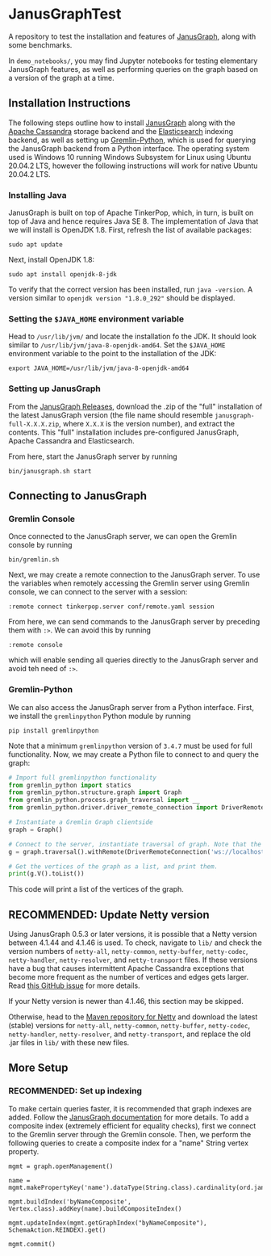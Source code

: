 # JanusGraphTest

A repository to test the installation and features of [JanusGraph](https://janusgraph.org/), along with some benchmarks.

In `demo_notebooks/`, you may find Jupyter notebooks for testing elementary JanusGraph features, as well as performing queries on the graph based on a version of the graph at a time.

## Installation Instructions

The following steps outline how to install [JanusGraph](https://janusgraph.org/) along with the [Apache Cassandra](https://cassandra.apache.org/) storage backend and the [Elasticsearch](https://www.elastic.co/elasticsearch/) indexing backend, as well as setting up [Gremlin-Python](https://pypi.org/project/gremlinpython/), which is used for querying the JanusGraph backend from a Python interface. The operating system used is Windows 10 running Windows Subsystem for Linux using Ubuntu 20.04.2 LTS, however the following instructions will work for native Ubuntu 20.04.2 LTS.

### Installing Java

JanusGraph is built on top of Apache TinkerPop, which, in turn, is built on top of Java and hence requires Java SE 8. The implementation of Java that we will install is OpenJDK 1.8. First, refresh the list of available packages:
```
sudo apt update
```

Next, install OpenJDK 1.8:
```
sudo apt install openjdk-8-jdk
```

To verify that the correct version has been installed, run `java -version`. A version similar to `openjdk version "1.8.0_292"` should be displayed.

### Setting the `$JAVA_HOME` environment variable

Head to `/usr/lib/jvm/` and locate the installation fo the JDK. It should look similar to `/usr/lib/jvm/java-8-openjdk-amd64`. Set the `$JAVA_HOME` environment variable to the point to the installation of the JDK:
```
export JAVA_HOME=/usr/lib/jvm/java-8-openjdk-amd64
```

### Setting up JanusGraph

From the [JanusGraph Releases](https://github.com/JanusGraph/janusgraph/releases), download the .zip of the "full" installation of the latest JanusGraph version (the file name should resemble `janusgraph-full-X.X.X.zip`, where `X.X.X` is the version number), and extract the contents. This "full" installation includes pre-configured JanusGraph, Apache Cassandra and Elasticsearch.

From here, start the JanusGraph server by running
```
bin/janusgraph.sh start
```

## Connecting to JanusGraph

### Gremlin Console

Once connected to the JanusGraph server, we can open the Gremlin console by running
```
bin/gremlin.sh
```

Next, we may create a remote connection to the JanusGraph server. To use the variables when remotely accessing the Gremlin server using Gremlin console, we can connect to the server with a session:
```
:remote connect tinkerpop.server conf/remote.yaml session
```

From here, we can send commands to the JanusGraph server by preceding them with `:>`. We can avoid this by running
```
:remote console
```
which will enable sending all queries directly to the JanusGraph server and avoid teh need of `:>`.


### Gremlin-Python

We can also access the JanusGraph server from a Python interface. First, we install the `gremlinpython` Python module by running
```
pip install gremlinpython
```

Note that a minimum `gremlinpython` version of `3.4.7` must be used for full functionality. Now, we may create a Python file to connect to and query the graph:
```py
# Import full gremlinpython functionality
from gremlin_python import statics
from gremlin_python.structure.graph import Graph
from gremlin_python.process.graph_traversal import __
from gremlin_python.driver.driver_remote_connection import DriverRemoteConnection

# Instantiate a Gremlin Graph clientside
graph = Graph()

# Connect to the server, instantiate traversal of graph. Note that the server is opened on port 8182 by default.
g = graph.traversal().withRemote(DriverRemoteConnection('ws://localhost:8182/gremlin','g'))

# Get the vertices of the graph as a list, and print them.
print(g.V().toList())
```

This code will print a list of the vertices of the graph.

## RECOMMENDED: Update Netty version

Using JanusGraph 0.5.3 or later versions, it is possible that a Netty version between 4.1.44 and 4.1.46 is used. To check, navigate to `lib/` and check the version numbers of `netty-all`, `netty-common`, `netty-buffer`, `netty-codec`, `netty-handler`, `netty-resolver`, and `netty-transport` files. If these versions have a bug that causes intermittent Apache Cassandra exceptions that become more frequent as the number of vertices and edges gets larger. Read [this GitHub issue](https://github.com/netty/netty/issues/10070) for more details.

If your Netty version is newer than 4.1.46, this section may be skipped. 

Otherwise, head to the [Maven repository for Netty](https://mvnrepository.com/artifact/io.netty) and download the latest (stable) versions for `netty-all`, `netty-common`, `netty-buffer`, `netty-codec`, `netty-handler`, `netty-resolver`, and `netty-transport`, and replace the old .jar files in `lib/` with these new files.

## More Setup

### RECOMMENDED: Set up indexing

To make certain queries faster, it is recommended that graph indexes are added. Follow the [JanusGraph documentation](https://docs.janusgraph.org/index-management/index-performance/#mixed-index) for more details. To add a composite index (extremely efficient for equality checks), first we connect to the Gremlin server through the Gremlin console. Then, we perform the following queries to create a composite index for a "name" String vertex property.
```
mgmt = graph.openManagement()

name = mgmt.makePropertyKey('name').dataType(String.class).cardinality(ord.janusgraph.core.Cardinality.SINGLE).make()

mgmt.buildIndex('byNameComposite', Vertex.class).addKey(name).buildCompositeIndex()

mgmt.updateIndex(mgmt.getGraphIndex("byNameComposite"), SchemaAction.REINDEX).get()

mgmt.commit()
```